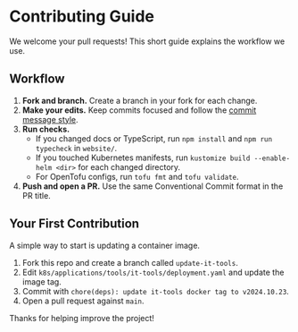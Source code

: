 # Contributing Guide

We welcome your pull requests! This short guide explains the workflow we use.

## Workflow

1. **Fork and branch.** Create a branch in your fork for each change.
2. **Make your edits.** Keep commits focused and follow the [commit message style](./commit-convention.md).
3. **Run checks.**
   - If you changed docs or TypeScript, run `npm install` and `npm run typecheck` in `website/`.
   - If you touched Kubernetes manifests, run `kustomize build --enable-helm <dir>` for each changed directory.
   - For OpenTofu configs, run `tofu fmt` and `tofu validate`.
4. **Push and open a PR.** Use the same Conventional Commit format in the PR title.

## Your First Contribution

A simple way to start is updating a container image.

1. Fork this repo and create a branch called `update-it-tools`.
2. Edit `k8s/applications/tools/it-tools/deployment.yaml` and update the image tag.
3. Commit with `chore(deps): update it-tools docker tag to v2024.10.23`.
4. Open a pull request against `main`.

Thanks for helping improve the project!
